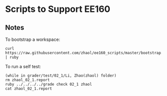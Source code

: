 # Scripts to Support EE160

## Notes
To bootstrap a workspace:

    curl https://raw.githubusercontent.com/zhaol/ee160_scripts/master/bootstrap.rb | ruby
    
To run a self test:

    (while in grader/test/02_1/Li, Zhao(zhaol) folder)
    rm zhaol_02_1.report
    ruby ../../../../grade check 02_1 zhaol
    cat zhaol_02_1.report